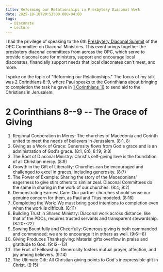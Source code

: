 ```yaml
---
title: Reforming our Relationships in Presbytery Diaconal Work
date: 2025-10-10T20:53:00.000-04:00
tags:
  - Diaconate
  - Lecture
---
```

I had the privilege of speaking to the 6th [Presbytery Diaconal Summit](https://www.opccdm.org/summits) of the OPC Committee on Diaconal Ministries. This event brings together the presbytery diaconal committees from across the OPC, which serve to provide diaconal care for ministers, support and encourage local diaconates, financially support needs that local diaconates can't meet, and more. 

I spoke on the topic of "Reforming our Relationships." The focus of my talk was [2 Corinthians 8–9](https://www.biblegateway.com/passage/?search=2%20Corinthians%208–9&version=ESV), where Paul speaks to the Corinthians about bringing to completion the task he gave in [1 Corinthians 16](https://www.biblegateway.com/passage/?search=1%20Corinthians%2016%3A1-3&version=NIV) to send aid to the Christians in Jerusalem.

# 2 Corinthians 8--9 -- The Grace of Giving

1. Regional Cooperation in Mercy: The churches of Macedonia and Corinth united to meet the needs of believers in Jerusalem. (8:1, 8:
2. Giving as a Work of Grace: Generosity flows from God's grace and is an administration of God's grace. (8:1, 8:6, 8:19; 9:8)
3. The Root of Diaconal Ministry: Christ's self-giving love is the foundation of all Christian mercy. (8:9)
4. Growth in the Gift of Liberality: Churches can be encouraged and challenged to excel in graces, including generosity. (8:7)
5. The Power of Example: Sharing the story of the Macedonians' eagerness to give stirs others to similar zeal. Diaconal Committees do the same in sharing in the work of our churches. (8:4; 9:2)
6. Demonstrating Earnest Care: Our partner churches should sense our genuine concern for them, as Paul and Titus modeled. (8:16)
7. Completing the Work: We must bring good intentions to completion even when the work is difficult. (8:11)
8. Building Trust in Shared Ministry: Diaconal work across distance, like that of the PDCs, requires trusted servants and transparent stewardship. (8:20--22)
9. Sowing Bountifully and Cheerfully: Generous giving is both commanded and commended; we are to encourage it in others as well. (9:6--8)
10. Giving Produces Thanksgiving: Material gifts overflow in praise and gratitude to God. (9:12--13)
11. The Fruit of Fellowship: Generosity fosters mutual prayer, affection, and joy among believers. (9:14)
12. The Ultimate Gift: All Christian giving points to God's inexpressible gift in Christ. (9:15)
